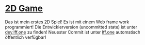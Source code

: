 # [2D Game](https://lff.one/Game2D)
Das ist mein erstes 2D Spiel!
Es ist mit einem Web frame work programmiert!
Die Entwicklerversion (uncommitted state) ist unter [dev.lff.one](https://dev.lff.one/Game2D) zu finden!
Neuester Commit ist unter [lff.one](https://lff.one/Game2D) automatisch öffentlich verfügbar!
